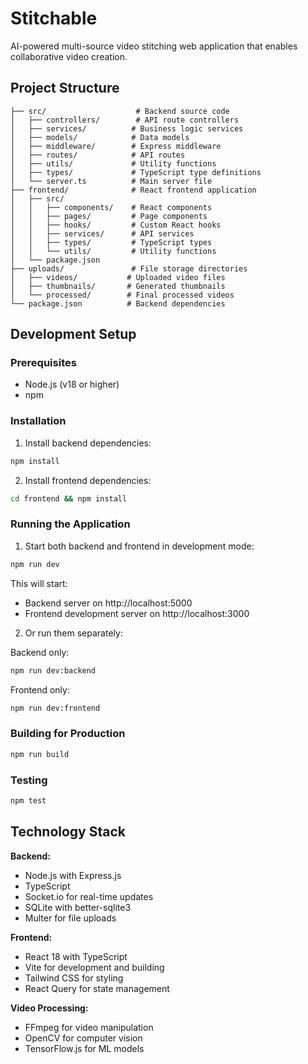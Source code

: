 # Stitchable

AI-powered multi-source video stitching web application that enables collaborative video creation.

## Project Structure

```
├── src/                    # Backend source code
│   ├── controllers/        # API route controllers
│   ├── services/          # Business logic services
│   ├── models/            # Data models
│   ├── middleware/        # Express middleware
│   ├── routes/            # API routes
│   ├── utils/             # Utility functions
│   ├── types/             # TypeScript type definitions
│   └── server.ts          # Main server file
├── frontend/              # React frontend application
│   ├── src/
│   │   ├── components/    # React components
│   │   ├── pages/         # Page components
│   │   ├── hooks/         # Custom React hooks
│   │   ├── services/      # API services
│   │   ├── types/         # TypeScript types
│   │   └── utils/         # Utility functions
│   └── package.json
├── uploads/               # File storage directories
│   ├── videos/           # Uploaded video files
│   ├── thumbnails/       # Generated thumbnails
│   └── processed/        # Final processed videos
└── package.json          # Backend dependencies
```

## Development Setup

### Prerequisites
- Node.js (v18 or higher)
- npm

### Installation

1. Install backend dependencies:
```bash
npm install
```

2. Install frontend dependencies:
```bash
cd frontend && npm install
```

### Running the Application

1. Start both backend and frontend in development mode:
```bash
npm run dev
```

This will start:
- Backend server on http://localhost:5000
- Frontend development server on http://localhost:3000

2. Or run them separately:

Backend only:
```bash
npm run dev:backend
```

Frontend only:
```bash
npm run dev:frontend
```

### Building for Production

```bash
npm run build
```

### Testing

```bash
npm test
```

## Technology Stack

**Backend:**
- Node.js with Express.js
- TypeScript
- Socket.io for real-time updates
- SQLite with better-sqlite3
- Multer for file uploads

**Frontend:**
- React 18 with TypeScript
- Vite for development and building
- Tailwind CSS for styling
- React Query for state management

**Video Processing:**
- FFmpeg for video manipulation
- OpenCV for computer vision
- TensorFlow.js for ML models
